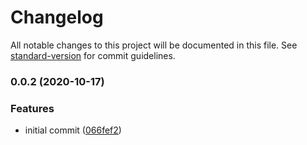 # Changelog

All notable changes to this project will be documented in this file. See [standard-version](https://github.com/conventional-changelog/standard-version) for commit guidelines.

### 0.0.2 (2020-10-17)


### Features

* initial commit ([066fef2](https://github.com/johanbook/book-utils/commit/066fef2d2a4f7bfc4bb8cc18089b411e8c2afb1b))
